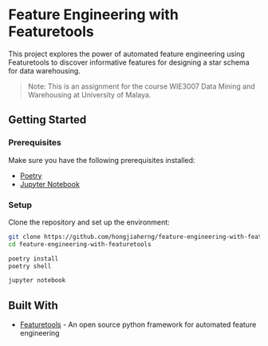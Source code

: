 # Feature Engineering with Featuretools

This project explores the power of automated feature engineering using Featuretools to discover informative features for designing a star schema for data warehousing.

> Note: This is an assignment for the course WIE3007 Data Mining and Warehousing at University of Malaya.

## Getting Started

### Prerequisites

Make sure you have the following prerequisites installed:

- [Poetry](https://python-poetry.org/docs/)
- [Jupyter Notebook](https://jupyter.org/install)

### Setup

Clone the repository and set up the environment:

```bash
git clone https://github.com/hongjiaherng/feature-engineering-with-featuretools.git
cd feature-engineering-with-featuretools

poetry install
poetry shell

jupyter notebook
```

## Built With

- [Featuretools](https://www.featuretools.com/) - An open source python framework for automated feature engineering